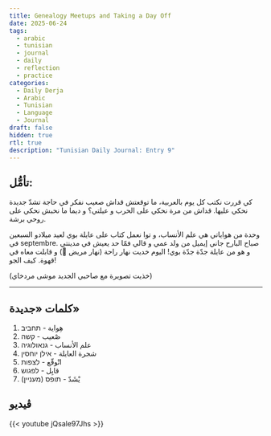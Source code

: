 ```yaml
---
title: Genealogy Meetups and Taking a Day Off
date: 2025-06-24
tags:
  - arabic
  - tunisian
  - journal
  - daily
  - reflection
  - practice
categories:
  - Daily Derja
  - Arabic
  - Tunisian
  - Language
  - Journal
draft: false
hidden: true
rtl: true
description: "Tunisian Daily Journal: Entry 9"
---
```


## تأمُّل:

كي قررت نكتب كل يوم بالعربية، ما توقعتش قداش صعيب نفكر في حاجة تشدّ جديدة نحكي عليها. قداش من مرة نحكي على الحرب و عيلتي؟ و ديما ما نحبش نحكي على روحي برشة.

وحدة من هواياتي هي علم الأنساب، و توا نعمل كتاب على عايلة بوي لعيد ميلادو السبعين في septembre. صباح البارح جاني إيميل من ولد عمي و قالي فمّا حد يعيش في مدينتي و هو من عايلة جدّة جدّة بوي! اليوم خديت نهار راحة (نهار مريض 👹) و قابلت معاه في قهوة. كيف الجو!

(خذيت تصويرة مع صاحبي الجديد موشى مردخاي)

---
## كلمات «جديدة»

1. هِواية - תחביב
2. صْعيب - קשה
3. علم الأنساب - גנאולוגיה
4. شجرة العايلة - אילן יוחסין
5. اتْوقّع - לצפות
6. قابِل - לפגוש
7. يْشَدّ - תופס (מעניין)

## ڤيديو

{{< youtube jQsale97Jhs >}}
